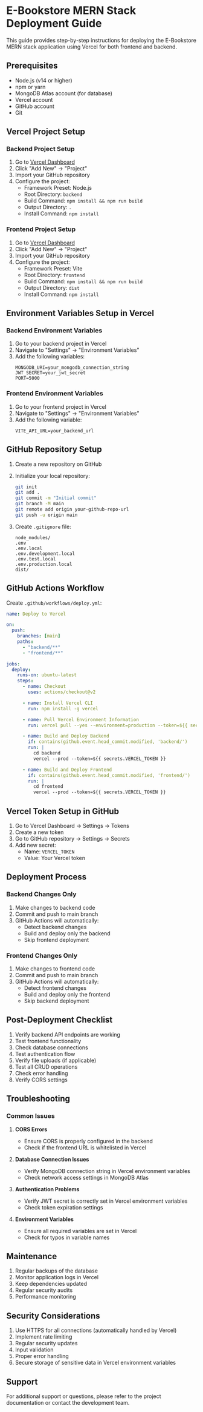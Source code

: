 # E-Bookstore MERN Stack Deployment Guide

This guide provides step-by-step instructions for deploying the E-Bookstore MERN stack application using Vercel for both frontend and backend.

## Prerequisites

- Node.js (v14 or higher)
- npm or yarn
- MongoDB Atlas account (for database)
- Vercel account
- GitHub account
- Git

## Vercel Project Setup

### Backend Project Setup

1. Go to [Vercel Dashboard](https://vercel.com/dashboard)
2. Click "Add New" → "Project"
3. Import your GitHub repository
4. Configure the project:
   - Framework Preset: Node.js
   - Root Directory: `backend`
   - Build Command: `npm install && npm run build`
   - Output Directory: `.`
   - Install Command: `npm install`

### Frontend Project Setup

1. Go to [Vercel Dashboard](https://vercel.com/dashboard)
2. Click "Add New" → "Project"
3. Import your GitHub repository
4. Configure the project:
   - Framework Preset: Vite
   - Root Directory: `frontend`
   - Build Command: `npm install && npm run build`
   - Output Directory: `dist`
   - Install Command: `npm install`

## Environment Variables Setup in Vercel

### Backend Environment Variables

1. Go to your backend project in Vercel
2. Navigate to "Settings" → "Environment Variables"
3. Add the following variables:
   ```
   MONGODB_URI=your_mongodb_connection_string
   JWT_SECRET=your_jwt_secret
   PORT=5000
   ```

### Frontend Environment Variables

1. Go to your frontend project in Vercel
2. Navigate to "Settings" → "Environment Variables"
3. Add the following variable:
   ```
   VITE_API_URL=your_backend_url
   ```

## GitHub Repository Setup

1. Create a new repository on GitHub
2. Initialize your local repository:

   ```bash
   git init
   git add .
   git commit -m "Initial commit"
   git branch -M main
   git remote add origin your-github-repo-url
   git push -u origin main
   ```

3. Create `.gitignore` file:
   ```
   node_modules/
   .env
   .env.local
   .env.development.local
   .env.test.local
   .env.production.local
   dist/
   ```

## GitHub Actions Workflow

Create `.github/workflows/deploy.yml`:

```yaml
name: Deploy to Vercel

on:
  push:
    branches: [main]
    paths:
      - "backend/**"
      - "frontend/**"

jobs:
  deploy:
    runs-on: ubuntu-latest
    steps:
      - name: Checkout
        uses: actions/checkout@v2

      - name: Install Vercel CLI
        run: npm install -g vercel

      - name: Pull Vercel Environment Information
        run: vercel pull --yes --environment=production --token=${{ secrets.VERCEL_TOKEN }}

      - name: Build and Deploy Backend
        if: contains(github.event.head_commit.modified, 'backend/')
        run: |
          cd backend
          vercel --prod --token=${{ secrets.VERCEL_TOKEN }}

      - name: Build and Deploy Frontend
        if: contains(github.event.head_commit.modified, 'frontend/')
        run: |
          cd frontend
          vercel --prod --token=${{ secrets.VERCEL_TOKEN }}
```

## Vercel Token Setup in GitHub

1. Go to Vercel Dashboard → Settings → Tokens
2. Create a new token
3. Go to GitHub repository → Settings → Secrets
4. Add new secret:
   - Name: `VERCEL_TOKEN`
   - Value: Your Vercel token

## Deployment Process

### Backend Changes Only

1. Make changes to backend code
2. Commit and push to main branch
3. GitHub Actions will automatically:
   - Detect backend changes
   - Build and deploy only the backend
   - Skip frontend deployment

### Frontend Changes Only

1. Make changes to frontend code
2. Commit and push to main branch
3. GitHub Actions will automatically:
   - Detect frontend changes
   - Build and deploy only the frontend
   - Skip backend deployment

## Post-Deployment Checklist

1. Verify backend API endpoints are working
2. Test frontend functionality
3. Check database connections
4. Test authentication flow
5. Verify file uploads (if applicable)
6. Test all CRUD operations
7. Check error handling
8. Verify CORS settings

## Troubleshooting

### Common Issues

1. **CORS Errors**

   - Ensure CORS is properly configured in the backend
   - Check if the frontend URL is whitelisted in Vercel

2. **Database Connection Issues**

   - Verify MongoDB connection string in Vercel environment variables
   - Check network access settings in MongoDB Atlas

3. **Authentication Problems**

   - Verify JWT secret is correctly set in Vercel environment variables
   - Check token expiration settings

4. **Environment Variables**
   - Ensure all required variables are set in Vercel
   - Check for typos in variable names

## Maintenance

1. Regular backups of the database
2. Monitor application logs in Vercel
3. Keep dependencies updated
4. Regular security audits
5. Performance monitoring

## Security Considerations

1. Use HTTPS for all connections (automatically handled by Vercel)
2. Implement rate limiting
3. Regular security updates
4. Input validation
5. Proper error handling
6. Secure storage of sensitive data in Vercel environment variables

## Support

For additional support or questions, please refer to the project documentation or contact the development team.
